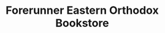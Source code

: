 ---
title: "Forerunner Eastern Orthodox Bookstore"
url: /reno/forerunner-eastern-orthodox-bookstore/
shop: books
---